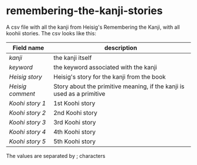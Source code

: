 # remembering-the-kanji-stories
A csv file with all the kanji from Heisig's Remembering the Kanji, with all koohii stories.
The csv looks like this:

Field name | description
--- | ---
*kanji* | the kanji itself
*keyword* | the keyword associated with the kanji
*Heisig story* | Heisig's story for the kanji from the book
*Heisig comment* | Story about the primitive meaning, if the kanji is used as a primitive
*Koohi story 1* | 1st Koohi story
*Koohi story 2* | 2nd Koohi story
*Koohi story 3* | 3rd Koohi story
*Koohi story 4* | 4th Koohi story
*Koohi story 5* | 5th Koohi story

The values are separated by ; characters
